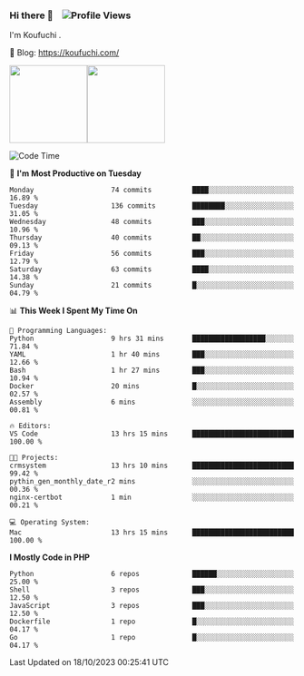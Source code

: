 ### Hi there 👋 &nbsp;&nbsp; ![Profile Views](http://img.shields.io/badge/Profile%20Views-1222-blue)

I'm Koufuchi . 

📔 Blog: <https://koufuchi.com/>

<img align="" height="137px" src="https://github-readme-stats-seven-nu-30.vercel.app/api?username=Koufuchi&hide=issues,contribs&show_icons=true&line_height=21&theme=radical&locale=en" /><img align="" height="137px" src="https://github-readme-stats-seven-nu-30.vercel.app/api/top-langs/?username=Koufuchi&layout=compact&hide=blade,html,css,pug,scss&theme=radical&locale=en" />

<!--START_SECTION:waka-->
![Code Time](http://img.shields.io/badge/Code%20Time-91%20hrs%2053%20mins-blue)

📅 **I'm Most Productive on Tuesday** 

```text
Monday                   74 commits          ████░░░░░░░░░░░░░░░░░░░░░   16.89 % 
Tuesday                  136 commits         ████████░░░░░░░░░░░░░░░░░   31.05 % 
Wednesday                48 commits          ███░░░░░░░░░░░░░░░░░░░░░░   10.96 % 
Thursday                 40 commits          ██░░░░░░░░░░░░░░░░░░░░░░░   09.13 % 
Friday                   56 commits          ███░░░░░░░░░░░░░░░░░░░░░░   12.79 % 
Saturday                 63 commits          ████░░░░░░░░░░░░░░░░░░░░░   14.38 % 
Sunday                   21 commits          █░░░░░░░░░░░░░░░░░░░░░░░░   04.79 % 
```


📊 **This Week I Spent My Time On** 

```text
💬 Programming Languages: 
Python                   9 hrs 31 mins       ██████████████████░░░░░░░   71.84 % 
YAML                     1 hr 40 mins        ███░░░░░░░░░░░░░░░░░░░░░░   12.66 % 
Bash                     1 hr 27 mins        ███░░░░░░░░░░░░░░░░░░░░░░   10.94 % 
Docker                   20 mins             █░░░░░░░░░░░░░░░░░░░░░░░░   02.57 % 
Assembly                 6 mins              ░░░░░░░░░░░░░░░░░░░░░░░░░   00.81 % 

🔥 Editors: 
VS Code                  13 hrs 15 mins      █████████████████████████   100.00 % 

🐱‍💻 Projects: 
crmsystem                13 hrs 10 mins      █████████████████████████   99.42 % 
pythin_gen_monthly_date_r2 mins              ░░░░░░░░░░░░░░░░░░░░░░░░░   00.36 % 
nginx-certbot            1 min               ░░░░░░░░░░░░░░░░░░░░░░░░░   00.21 % 

💻 Operating System: 
Mac                      13 hrs 15 mins      █████████████████████████   100.00 % 
```

**I Mostly Code in PHP** 

```text
Python                   6 repos             ██████░░░░░░░░░░░░░░░░░░░   25.00 % 
Shell                    3 repos             ███░░░░░░░░░░░░░░░░░░░░░░   12.50 % 
JavaScript               3 repos             ███░░░░░░░░░░░░░░░░░░░░░░   12.50 % 
Dockerfile               1 repo              █░░░░░░░░░░░░░░░░░░░░░░░░   04.17 % 
Go                       1 repo              █░░░░░░░░░░░░░░░░░░░░░░░░   04.17 % 
```




 Last Updated on 18/10/2023 00:25:41 UTC
<!--END_SECTION:waka-->


